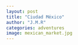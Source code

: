 ```yaml
---
layout: post
title: "Ciudad México"
author: "J.M.R"
categories: adventures
image: mexican_market.jpg
---
```

